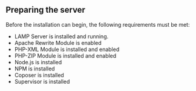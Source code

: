 ## Preparing the server

Before the installation can begin, the following requirements must be met:

* LAMP Server is installed and running.
* Apache Rewrite Module is enabled
* PHP-XML Module is installed and enabled
* PHP-ZIP Module is installed and enabled
* Node.js is installed
* NPM is installed
* Coposer is installed
* Supervisor is installed